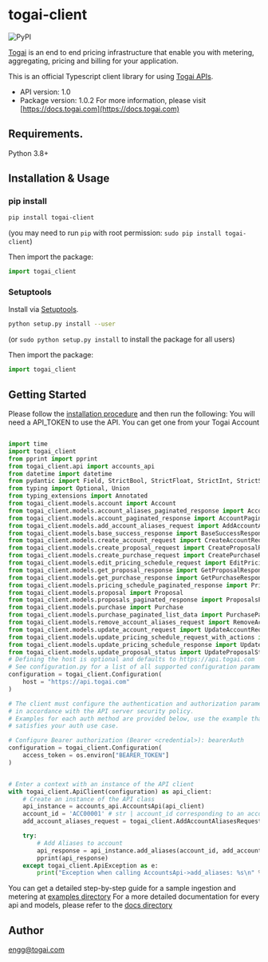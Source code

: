 # togai-client
![PyPI](https://img.shields.io/pypi/v/togai-client)

[Togai](https://www.togai.com/) is an end to end pricing infrastructure that enable you with metering, aggregating, pricing and billing for your application.

This is an official Typescript client library for using [Togai APIs](https://docs.togai.com/reference).

- API version: 1.0
- Package version: 1.0.2
For more information, please visit [https://docs.togai.com](https://docs.togai.com)

## Requirements.

Python 3.8+

## Installation & Usage
### pip install

```sh
pip install togai-client
```
(you may need to run `pip` with root permission: `sudo pip install togai-client`)

Then import the package:
```python
import togai_client
```

### Setuptools

Install via [Setuptools](http://pypi.python.org/pypi/setuptools).

```sh
python setup.py install --user
```
(or `sudo python setup.py install` to install the package for all users)

Then import the package:
```python
import togai_client
```

## Getting Started

Please follow the [installation procedure](#installation--usage) and then run the following:
You will need a API_TOKEN to use the API. You can get one from your Togai Account

```python

import time
import togai_client
from pprint import pprint
from togai_client.api import accounts_api
from datetime import datetime
from pydantic import Field, StrictBool, StrictFloat, StrictInt, StrictStr
from typing import Optional, Union
from typing_extensions import Annotated
from togai_client.models.account import Account
from togai_client.models.account_aliases_paginated_response import AccountAliasesPaginatedResponse
from togai_client.models.account_paginated_response import AccountPaginatedResponse
from togai_client.models.add_account_aliases_request import AddAccountAliasesRequest
from togai_client.models.base_success_response import BaseSuccessResponse
from togai_client.models.create_account_request import CreateAccountRequest
from togai_client.models.create_proposal_request import CreateProposalRequest
from togai_client.models.create_purchase_request import CreatePurchaseRequest
from togai_client.models.edit_pricing_schedule_request import EditPricingScheduleRequest
from togai_client.models.get_proposal_response import GetProposalResponse
from togai_client.models.get_purchase_response import GetPurchaseResponse
from togai_client.models.pricing_schedule_paginated_response import PricingSchedulePaginatedResponse
from togai_client.models.proposal import Proposal
from togai_client.models.proposals_paginated_response import ProposalsPaginatedResponse
from togai_client.models.purchase import Purchase
from togai_client.models.purchase_paginated_list_data import PurchasePaginatedListData
from togai_client.models.remove_account_aliases_request import RemoveAccountAliasesRequest
from togai_client.models.update_account_request import UpdateAccountRequest
from togai_client.models.update_pricing_schedule_request_with_actions import UpdatePricingScheduleRequestWithActions
from togai_client.models.update_pricing_schedule_response import UpdatePricingScheduleResponse
from togai_client.models.update_proposal_status import UpdateProposalStatus
# Defining the host is optional and defaults to https://api.togai.com
# See configuration.py for a list of all supported configuration parameters.
configuration = togai_client.Configuration(
    host = "https://api.togai.com"
)

# The client must configure the authentication and authorization parameters
# in accordance with the API server security policy.
# Examples for each auth method are provided below, use the example that
# satisfies your auth use case.

# Configure Bearer authorization (Bearer <credential>): bearerAuth
configuration = togai_client.Configuration(
    access_token = os.environ["BEARER_TOKEN"]
)


# Enter a context with an instance of the API client
with togai_client.ApiClient(configuration) as api_client:
    # Create an instance of the API class
    api_instance = accounts_api.AccountsApi(api_client)
    account_id = 'ACC00001' # str | account_id corresponding to an account
    add_account_aliases_request = togai_client.AddAccountAliasesRequest() # AddAccountAliasesRequest | Payload to add aliases to account

    try:
        # Add Aliases to account
        api_response = api_instance.add_aliases(account_id, add_account_aliases_request)
        pprint(api_response)
    except togai_client.ApiException as e:
        print("Exception when calling AccountsApi->add_aliases: %s\n" % e)
```

You can get a detailed step-by-step guide for a sample ingestion and metering at [examples directory](https://github.com/zuora/togai-python-client/tree/main/examples)
For a more detailed documentation for every api and models, please refer to the [docs directory](https://github.com/zuora/togai-python-client/tree/main/docs)

## Author

engg@togai.com


